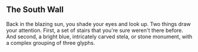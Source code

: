 ## The South Wall

Back in the blazing sun, you shade your eyes and look up. Two things draw your attention. First, a set of stairs that you're sure weren't there before. And second, a bright blue, intricately carved stela, or stone monument, with a complex grouping of three glyphs.

<Item id="8" />

<Page url="challenge1" instructions="You consult your guide book, but it's absolutely no help here." action="Look closer" condition="8" />
